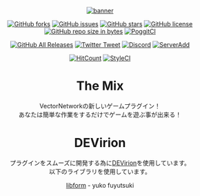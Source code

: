 <div align="center">

[![banner](https://github.com/VectorNetworkProject/TheMix/blob/master/assets/banner/VectorNetwork.png?raw=true)](https://www.vector-network.tk)

[![GitHub forks](https://img.shields.io/github/forks/VectorNetworkProject/TheMix.svg?style=for-the-badge)](https://github.com/VectorNetworkProject/TheMix/network)
[![GitHub issues](https://img.shields.io/github/issues/VectorNetworkProject/TheMix.svg?style=for-the-badge)](https://github.com/VectorNetworkProject/TheMix/issues)
[![GitHub stars](https://img.shields.io/github/stars/VectorNetworkProject/TheMix.svg?style=for-the-badge)](https://github.com/VectorNetworkProject/TheMix/stargazers)
[![GitHub license](https://img.shields.io/github/license/VectorNetworkProject/TheMix.svg?style=for-the-badge)](https://github.com/VectorNetworkProject/TheMix/blob/master/LICENSE)
[![GitHub repo size in bytes](https://img.shields.io/github/repo-size/VectorNetworkProject/TheMix.svg?style=for-the-badge)](https://github.com/VectorNetworkProject/TheMix)
[![PoggitCI](https://img.shields.io/badge/PoggitCI-Passing-brightgreen.svg?style=for-the-badge)](https://poggit.pmmp.io/ci/VectorNetworkProject/TheMix/~)

[![GitHub All Releases](https://img.shields.io/github/downloads/VectorNetworkProject/TheMix/total.svg?style=for-the-badge)](https://github.com/VectorNetworkProject/TheMix/releases)
[![Twitter Tweet](https://img.shields.io/badge/Twitter-tweet-blue.svg?style=for-the-badge)](https://twitter.com/intent/tweet?text=VectorNetwork:&url=https%3A%2F%2Fgithub.com%2FVectorNetworkProject)
[![Discord](https://img.shields.io/discord/439355544063705088.svg?style=for-the-badge)](https://discord.gg/EF2G5dh)
[![ServerAdd](https://img.shields.io/badge/Server-Add-brightgreen.svg?style=for-the-badge)](minecraft://?addExternalServer=VectorNetwork|play.vector-network.tk:19132)

[![HitCount](http://hits.dwyl.io/VectorNetworkProject/TheMix.svg)](http://hits.dwyl.io/VectorNetworkProject/TheMix)
[![StyleCI](https://github.styleci.io/repos/157084851/shield?branch=master)](https://github.styleci.io/repos/157084851)

# The Mix
VectorNetworkの新しいゲームプラグイン！  
あなたは簡単な作業をするだけでゲームを遊ぶ事が出来る！

# DEVirion
プラグインをスムーズに開発する為に[DEVirion](https://github.com/poggit/devirion)を使用しています。  
以下のライブラリを使用しています。

[libform](https://github.com/fuyutsuki/libform) - yuko fuyutsuki

</div>
